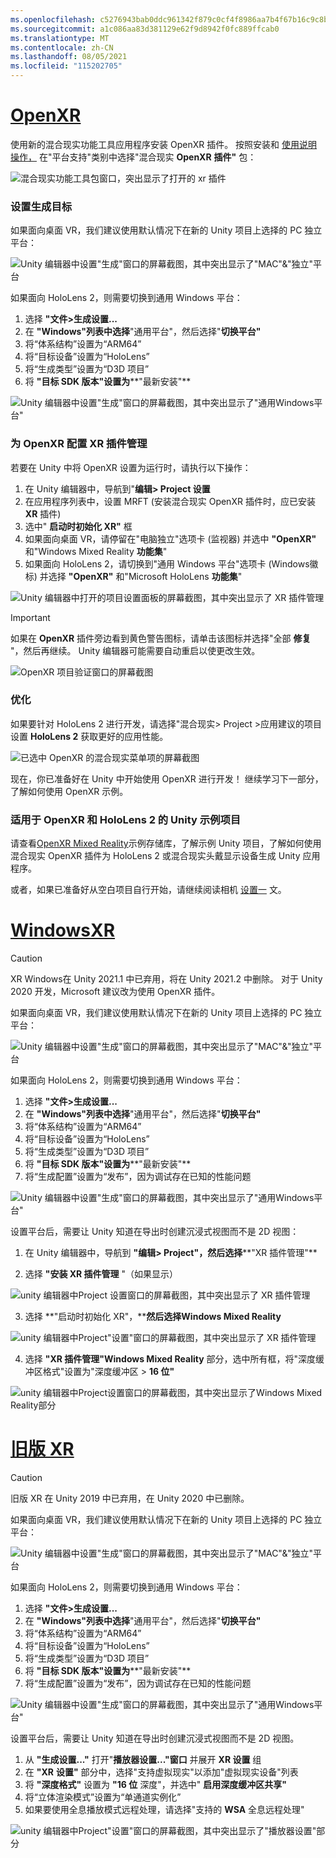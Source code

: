 ```yaml
---
ms.openlocfilehash: c5276943bab0ddc961342f879c0cf4f8986aa7b4f67b16c9c8b5415ca6fc58fd
ms.sourcegitcommit: a1c086aa83d381129e62f9d8942f0fc889ffcab0
ms.translationtype: MT
ms.contentlocale: zh-CN
ms.lasthandoff: 08/05/2021
ms.locfileid: "115202705"
---
```

# <a name="openxr"></a>[OpenXR](#tab/openxr)

使用新的混合现实功能工具应用程序安装 OpenXR 插件。 按照安装和 [使用说明操作，](../../welcome-to-mr-feature-tool.md) 在"平台支持"类别中选择"混合现实 **OpenXR** **插件"** 包：

![混合现实功能工具包窗口，突出显示了打开的 xr 插件](../../images/feature-tool-openxr.png)

### <a name="setting-your-build-target"></a>设置生成目标

如果面向桌面 VR，我们建议使用默认情况下在新的 Unity 项目上选择的 PC 独立平台：

![Unity 编辑器中设置"生成"窗口的屏幕截图，其中突出显示了"MAC"&"独立"平台](../../images/wmr-config-img-3.png)

如果面向 HoloLens 2，则需要切换到通用 Windows 平台：

1. 选择 **"文件>生成设置...**
2. 在 **"Windows"列表中选择**"通用平台"，然后选择"**切换平台"**
3. 将“体系结构”设置为“ARM64”
4. 将“目标设备”设置为“HoloLens” 
5. 将“生成类型”设置为“D3D 项目”
6. 将 **"目标 SDK 版本"设置为****"最新安装"**

![Unity 编辑器中设置"生成"窗口的屏幕截图，其中突出显示了"通用Windows平台"](../../images/wmr-config-img-4.png)

### <a name="configuring-xr-plugin-management-for-openxr"></a>为 OpenXR 配置 XR 插件管理

若要在 Unity 中将 OpenXR 设置为运行时，请执行以下操作：

1. 在 Unity 编辑器中，导航到"**编辑> Project 设置**
2. 在应用程序列表中，设置 MRFT (安装混合现实 OpenXR 插件时，应已安装 **XR** 插件) 
3. 选中" **启动时初始化 XR"** 框
4. 如果面向桌面 VR，请停留在"电脑独立"选项卡 (监视器) 并选中 **"OpenXR"** 和"Windows Mixed Reality **功能集**"
5. 如果面向 HoloLens 2，请切换到"通用 Windows 平台"选项卡 (Windows徽标) 并选择 **"OpenXR"** 和"Microsoft HoloLens **功能集**"

![Unity 编辑器中打开的项目设置面板的屏幕截图，其中突出显示了 XR 插件管理](../../images/openxr-img-05.png)

> [!IMPORTANT]
> 如果在 **OpenXR** 插件旁边看到黄色警告图标，请单击该图标并选择"全部 **修复** "，然后再继续。 Unity 编辑器可能需要自动重启以使更改生效。

![OpenXR 项目验证窗口的屏幕截图](../../images/openxr-img-06.png)

### <a name="optimization"></a>优化

如果要针对 HoloLens 2 进行开发，请选择"混合现实> Project >应用建议的项目设置 **HoloLens 2** 获取更好的应用性能。

![已选中 OpenXR 的混合现实菜单项的屏幕截图](../../images/openxr-img-08.png)

现在，你已准备好在 Unity 中开始使用 OpenXR 进行开发！  继续学习下一部分，了解如何使用 OpenXR 示例。

### <a name="unity-sample-projects-for-openxr-and-hololens-2"></a>适用于 OpenXR 和 HoloLens 2 的 Unity 示例项目

请查看[OpenXR Mixed Reality](https://github.com/microsoft/OpenXR-Unity-MixedReality-Samples)示例存储库，了解示例 Unity 项目，了解如何使用混合现实 OpenXR 插件为 HoloLens 2 或混合现实头戴显示设备生成 Unity 应用程序。

或者，如果已准备好从空白项目自行开始，请继续阅读相机 [设置一](../../camera-in-unity.md) 文。

# <a name="windows-xr"></a>[WindowsXR](#tab/windowsxr)

> [!CAUTION]
> XR Windows在 Unity 2021.1 中已弃用，将在 Unity 2021.2 中删除。  对于 Unity 2020 开发，Microsoft 建议改为使用 OpenXR 插件。

如果面向桌面 VR，我们建议使用默认情况下在新的 Unity 项目上选择的 PC 独立平台：

![Unity 编辑器中设置"生成"窗口的屏幕截图，其中突出显示了"MAC"&"独立"平台](../../images/wmr-config-img-3.png)

如果面向 HoloLens 2，则需要切换到通用 Windows 平台：

1.  选择 **"文件>生成设置...**
2.  在 **"Windows"列表中选择**"通用平台"，然后选择"**切换平台"**
3.  将“体系结构”设置为“ARM64”
4.  将“目标设备”设置为“HoloLens” 
5.  将“生成类型”设置为“D3D 项目”
6.  将 **"目标 SDK 版本"设置为****"最新安装"**
7.  将“生成配置”设置为“发布”，因为调试存在已知的性能问题 

![Unity 编辑器中设置"生成"窗口的屏幕截图，其中突出显示了"通用Windows平台"](../../images/wmr-config-img-4.png)

设置平台后，需要让 Unity 知道在导出时创建[](../../../../design/app-views.md)沉浸式视图而不是 2D 视图：

1. 在 Unity 编辑器中，导航到 **"编辑> Project"，然后选择****"XR 插件管理"**

2. 选择 **"安装 XR 插件管理** "（如果显示）

![unity 编辑器中Project 设置窗口的屏幕截图，其中突出显示了 XR 插件管理](../../images/wmr-config-img-5.png)

3. 选择 **"启动时初始化 XR"，****然后选择Windows Mixed Reality**

![unity 编辑器中Project"设置"窗口的屏幕截图，其中突出显示了 XR 插件管理](../../images/wmr-config-img-7.png)

4. 选择 **"XR 插件管理"Windows Mixed Reality** 部分，选中所有框，将"深度缓冲区格式"设置为"深度缓冲区  >  **16 位"** 

![unity 编辑器中Project设置窗口的屏幕截图，其中突出显示了Windows Mixed Reality部分](../../images/wmr-config-img-8.png)

# <a name="legacy-xr"></a>[旧版 XR](#tab/legacy)

> [!CAUTION]
> 旧版 XR 在 Unity 2019 中已弃用，在 Unity 2020 中已删除。

如果面向桌面 VR，我们建议使用默认情况下在新的 Unity 项目上选择的 PC 独立平台：

![Unity 编辑器中设置"生成"窗口的屏幕截图，其中突出显示了"MAC"&"独立"平台](../../images/wmr-config-img-3.png)

如果面向 HoloLens 2，则需要切换到通用 Windows 平台：

1.  选择 **"文件>生成设置...**
2.  在 **"Windows"列表中选择**"通用平台"，然后选择"**切换平台"**
3.  将“体系结构”设置为“ARM64”
4.  将“目标设备”设置为“HoloLens” 
5.  将“生成类型”设置为“D3D 项目”
6.  将 **"目标 SDK 版本"设置为****"最新安装"**
7.  将“生成配置”设置为“发布”，因为调试存在已知的性能问题 

![Unity 编辑器中设置"生成"窗口的屏幕截图，其中突出显示了"通用Windows平台"](../../images/wmr-config-img-4.png)

设置平台后，需要让 Unity 知道在导出时创建[](../../../../design/app-views.md)沉浸式视图而不是 2D 视图。

1. 从 **"生成设置..."** 打开"**播放器设置..."窗口** 并展开 **XR 设置** 组
2. 在 **"XR** **设置"** 部分中，选择"支持虚拟现实"以添加"虚拟现实设备"列表
3. 将 **"深度格式"** 设置为 **"16 位** 深度"，并选中" **启用深度缓冲区共享"**
4. 将“立体渲染模式”设置为“单通道实例化”
5. 如果要使用全息播放模式远程处理，请选择"支持的 **WSA** 全息远程处理"

![unity 编辑器中Project"设置"窗口的屏幕截图，其中突出显示了"播放器设置"部分](../../images/wmr-config-img-9.png)
